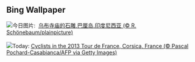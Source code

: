 ## Bing Wallpaper
![](https://www.bing.com/th?id=OHR.UbudBali_ZH-CN4891348277_UHD.jpg&w=1000)今日图片: &nbsp;[乌布寺庙的石雕,巴厘岛,印度尼西亚 (© R. Schönebaum/plainpicture)](https://www.bing.com/th?id=OHR.UbudBali_ZH-CN4891348277_UHD.jpg)
<br><br/>
![](https://www.bing.com/th?id=OHR.TourCorsica_EN-US3437831281_UHD.jpg&w=1000)Today: [Cyclists in the 2013 Tour de France, Corsica, France (© Pascal Pochard-Casabianca/AFP via Getty Images)](https://www.bing.com/th?id=OHR.TourCorsica_EN-US3437831281_UHD.jpg)
<br><br/>
